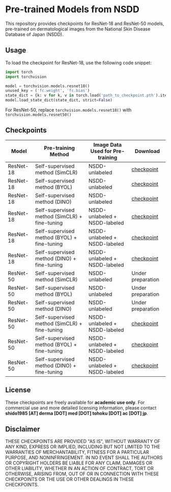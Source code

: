 # Pre-trained Models from NSDD

This repository provides checkpoints for ResNet-18 and ResNet-50 models, pre-trained on dermatological images from the National Skin Disease Database of Japan (NSDD).

## Usage

To load the checkpoint for ResNet-18, use the following code snippet:

```python
import torch
import torchvision

model = torchvision.models.resnet18()
unused_key = ('fc.weight', 'fc.bias')
state_dict = {k: v for k, v in torch.load('path_to_checkpoint.pth').items() if k not in unused_key}
model.load_state_dict(state_dict, strict=False)
```
For ResNet-50, replace `torchvision.models.resnet18()` with `torchvision.models.resnet50()` 

## Checkpoints

| Model     | Pre-training Method                           | Image Data Used for Pre-training | Download                                             |
| --------- | --------------------------------------------- | -------------------------------- | ---------------------------------------------------- |
| ResNet-18 | Self-supervised method (SimCLR)               | NSDD-unlabeled                   | [checkpoint](./checkpoints/SimCLR_pretrained.pth)    |
| ResNet-18 | Self-supervised method (BYOL)                 | NSDD-unlabeled                   | [checkpoint](./checkpoints/BYOL_pretrained.pth)      |
| ResNet-18 | Self-supervised method (DINO)                 | NSDD-unlabeled                   | [checkpoint](./checkpoints/DINO_pretrained.pth)      |
| ResNet-18 | Self-supervised method (SimCLR) + fine-tuning | NSDD-unlabeled + NSDD-labeled    | [checkpoint](./checkpoints/SimCLR_SL_pretrained.pth) |
| ResNet-18 | Self-supervised method (BYOL) + fine-tuning   | NSDD-unlabeled + NSDD-labeled    | [checkpoint](./checkpoints/BYOL_SL_pretrained.pth)   |
| ResNet-18 | Self-supervised method (DINO) + fine-tuning   | NSDD-unlabeled + NSDD-labeled    | [checkpoint](./checkpoints/DINO_SL_pretrained.pth)   |
| ResNet-50 | Self-supervised method (SimCLR)               | NSDD-unlabeled                   | Under preparation                                                      |
| ResNet-50 | Self-supervised method (BYOL)                 | NSDD-unlabeled                   | Under preparation                                    |
| ResNet-50 | Self-supervised method (DINO)                 | NSDD-unlabeled                   | Under preparation                                    |
| ResNet-50 | Self-supervised method (SimCLR) + fine-tuning | NSDD-unlabeled + NSDD-labeled    | [checkpoint](./checkpoints/SimCLR_SL_pretrained.pth) |
| ResNet-50 | Self-supervised method (BYOL) + fine-tuning   | NSDD-unlabeled + NSDD-labeled    | [checkpoint](./checkpoints/BYOL_SL_pretrained.pth)   |
| ResNet-50 | Self-supervised method (DINO) + fine-tuning   | NSDD-unlabeled + NSDD-labeled    | [checkpoint](./checkpoints/DINO_SL_pretrained.pth)   |


## License

These checkpoints are freely available for **academic use only**. For commercial use and more detailed licensing information, please contact **shido1985 [AT] derma [DOT] med [DOT] tohoku [DOT] ac [DOT] jp**.

## Disclaimer

THESE CHECKPOINTS ARE PROVIDED "AS IS", WITHOUT WARRANTY OF ANY KIND, EXPRESS OR IMPLIED, INCLUDING BUT NOT LIMITED TO THE WARRANTIES OF MERCHANTABILITY, FITNESS FOR A PARTICULAR PURPOSE, AND NONINFRINGEMENT. IN NO EVENT SHALL THE AUTHORS OR COPYRIGHT HOLDERS BE LIABLE FOR ANY CLAIM, DAMAGES OR OTHER LIABILITY, WHETHER IN AN ACTION OF CONTRACT, TORT OR OTHERWISE, ARISING FROM, OUT OF OR IN CONNECTION WITH THESE CHECKPOINTS OR THE USE OR OTHER DEALINGS IN THESE CHECKPOINTS.

